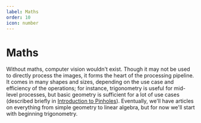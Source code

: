 ```yaml
---
label: Maths
order: 10
icon: number
---
```

# Maths

Without maths, computer vision wouldn't exist. Though it may not be used to 
directly process the images, it forms the heart of the processing pipeline. It 
comes in many shapes and sizes, depending on the use case and efficiency of the
operations; for instance, trigonometry is useful for mid-level processes, but 
basic geometry is sufficient for a lot of use cases (described briefly in 
[Introduction to Pinholes](/cameras/intro_to_pinholes.md)). Eventually, we'll 
have articles on everything from simple geometry to linear algebra, but for now
we'll start with beginning trigonometry. 
